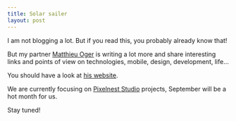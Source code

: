```yaml
---
title: Solar sailer
layout: post
---
```


I am not blogging a lot. But if you read this, you probably already know that!

But my partner [Matthieu Oger](http://solarsailer.net/about) is writing a lot more and share interesting links and points of view on technologies, mobile, design, development, life…

You should have a look at [his website](http://solarsailer.net/). 

We are currently focusing on [Pixelnest Studio](http://pixelnest.io) projects, September will be a hot month for us.

Stay tuned!
